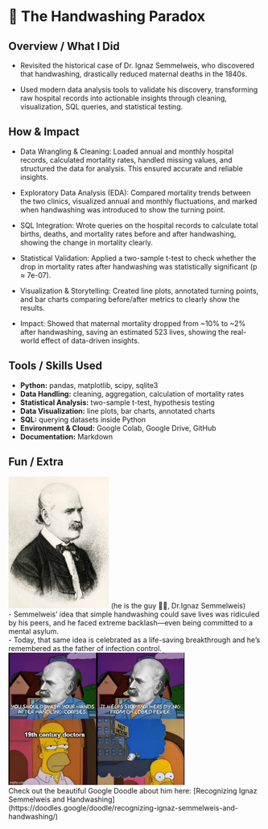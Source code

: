 # 🧼 The Handwashing Paradox  

## Overview / What I Did
- Revisited the historical case of Dr. Ignaz Semmelweis, who discovered that handwashing, drastically reduced maternal deaths in the 1840s.
  
- Used modern data analysis tools to validate his discovery, transforming raw hospital records into actionable insights through cleaning, visualization, SQL queries, and statistical testing.


##  How & Impact
- Data Wrangling & Cleaning: Loaded annual and monthly hospital records, calculated mortality rates, handled missing values, and structured the data for analysis. This ensured accurate and reliable insights.

- Exploratory Data Analysis (EDA): Compared mortality trends between the two clinics, visualized annual and monthly fluctuations, and marked when handwashing was introduced to show the turning point.

- SQL Integration: Wrote queries on the hospital records to calculate total births, deaths, and mortality rates before and after handwashing, showing the change in mortality clearly.

- Statistical Validation: Applied a two-sample t-test to check whether the drop in mortality rates after handwashing was statistically significant (p ≈ 7e-07).
  
- Visualization & Storytelling: Created line plots, annotated turning points, and bar charts comparing before/after metrics to clearly show the results.
  
- Impact: Showed that maternal mortality dropped from ~10% to ~2% after handwashing, saving an estimated 523 lives, showing the real-world effect of data-driven insights.


## Tools / Skills Used
- **Python:** pandas, matplotlib, scipy, sqlite3
- **Data Handling:** cleaning, aggregation, calculation of mortality rates
- **Statistical Analysis:** two-sample t-test, hypothesis testing
- **Data Visualization:** line plots, bar charts, annotated charts
- **SQL:** querying datasets inside Python
- **Environment & Cloud:** Google Colab, Google Drive, GitHub
- **Documentation:** Markdown


## Fun / Extra
<img src="../../gifs/semmelweise.png" alt="Semmelweise" width="200"/>
(he is the guy ☝🏼, Dr.Ignaz Semmelweis)<br>
- Semmelweis’ idea that simple handwashing could save lives was ridiculed by his peers, and he faced extreme backlash—even being committed to a mental asylum.<br>
- Today, that same idea is celebrated as a life-saving breakthrough and he’s remembered as the father of infection control.
<img src="../../gifs/meme.jpg" alt="Meme" width="350"/>
<br>
Check out the beautiful Google Doodle about him here: [Recognizing Ignaz Semmelweis and Handwashing](https://doodles.google/doodle/recognizing-ignaz-semmelweis-and-handwashing/)

